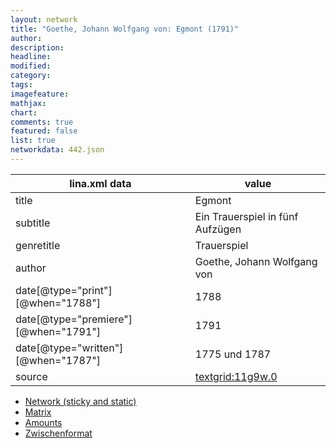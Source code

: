 ```yaml
---
layout: network
title: "Goethe, Johann Wolfgang von: Egmont (1791)"
author:
description:
headline:
modified:
category:
tags:
imagefeature: 
mathjax: 
chart: 
comments: true
featured: false
list: true
networkdata: 442.json
---
```

lina.xml data  | value
------------- | -------------
title|Egmont
subtitle|Ein Trauerspiel in fünf Aufzügen
genretitle|Trauerspiel
author|Goethe, Johann Wolfgang von
date[@type="print"][@when="1788"]|1788
date[@type="premiere"][@when="1791"]|1791
date[@type="written"][@when="1787"]|1775 und 1787
source|[textgrid:11g9w.0](https://textgridlab.org/1.0/tgcrud-public/rest/textgrid:11g9w.0/data)



* [Network (sticky and static)](/linas/network442)
* [Matrix](/linas/matrix442)
* [Amounts](/linas/amount442)
* [Zwischenformat](/linas/lina442 )
